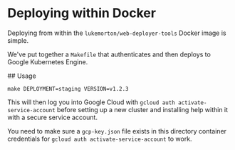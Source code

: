 # Deploying within Docker

Deploying from within the `lukemorton/web-deployer-tools` Docker image is simple.

We've put together a `Makefile` that authenticates and then deploys to Google Kubernetes Engine.

## Usage

```
make DEPLOYMENT=staging VERSION=v1.2.3
```

This will then log you into Google Cloud with `gcloud auth activate-service-account` before setting up a new cluster and installing help within it with a secure service account.

You need to make sure a `gcp-key.json` file exists in this directory container  credentials for `gcloud auth activate-service-account` to work.
